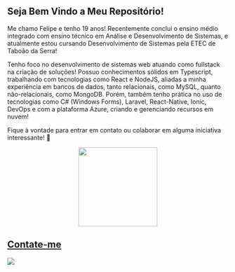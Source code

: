 ## Seja Bem Vindo a Meu Repositório! 

Me chamo Felipe e tenho 19 anos! Recentemente conclui o ensino médio integrado com ensino
técnico em Análise e Desenvolvimento de Sistemas, e atualmente estou cursando Desenvolvimento de Sistemas pela ETEC de Taboão da Serra! 

Tenho foco no desenvolvimento de sistemas web atuando como fullstack na criação de soluções! Possuo conhecimentos sólidos em Typescript, trabalhando com tecnologias como React e NodeJS, aliadas a minha experiência em bancos de dados, tanto relacionais, como MySQL, quanto não-relacionais, como MongoDB. Porém, também tenho prática no uso de tecnologias como C# (Windows Forms), Laravel, React-Native, Ionic, DevOps e com a plataforma Azure, criando e gerenciando recursos em nuvem!


Fique à vontade para entrar em contato ou colaborar em alguma iniciativa interessante! 👋 

<div align="center">
  <a href="https://github.com/FelipeDinizSantos">
  <img height="180em" src="https://github-readme-stats-sigma-five.vercel.app/api/top-langs/?username=FelipeDinizSantos&layout=compact&langs_count=20&theme=tokyonight"/>
  <br/>
</div> 
    
  ## Contate-me 
 
<div align="left"> 
  <a href="https://br.linkedin.com/in/felipe-diniz-dos-santos-7251a2266" target="_blank"><img src="https://img.shields.io/badge/LinkedIn-0077B5?style=for-the-badge&logo=linkedin&logoColor=white" target="_blank"></img></a>
</div>
